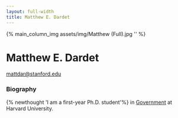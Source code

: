 ```yaml
---
layout: full-width
title: Matthew E. Dardet
---
```


{% main_column_img assets/img/Matthew (Full).jpg '' %}

<h1 class="content-listing-header sans">Matthew E. Dardet</h1>
<a href="mailto:mattdar@stanford.edu">mattdar@stanford.edu</a>

### Biography

{% newthought 'I am a first-year Ph.D. student'%} in [Government](https://gov.harvard.edu/) at Harvard University. 